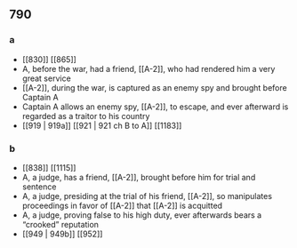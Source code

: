 ## 790
### a
- [[830]] [[865]] 
- A, before the war, had a friend, [[A-2]], who had rendered him a very great service
- [[A-2]], during the war, is captured as an enemy spy and brought before Captain A
- Captain A allows an enemy spy, [[A-2]], to escape, and ever afterward is regarded as a traitor to his country
- [[919 | 919a]] [[921 | 921 ch B to A]] [[1183]] 

### b
- [[838]] [[1115]] 
- A, a judge, has a friend, [[A-2]], brought before him for trial and sentence
- A, a judge, presiding at the trial of his friend, [[A-2]], so manipulates proceedings in favor of [[A-2]] that [[A-2]] is acquitted
- A, a judge, proving false to his high duty, ever afterwards bears a “crooked” reputation
- [[949 | 949b]] [[952]] 

